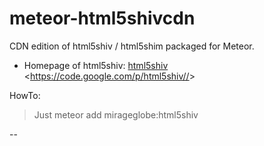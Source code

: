 meteor-html5shivcdn
===================

CDN edition of html5shiv / html5shim packaged for Meteor.

-   Homepage of html5shiv: [html5shiv][] \<<https://code.google.com/p/html5shiv//>\>

HowTo:

> Just meteor add mirageglobe:html5shiv

  [html5shiv]: https://code.google.com/p/html5shiv/


  <!---
    <!--[if lt IE 9]>
  <script src="//cdn.jsdelivr.net/html5shiv/3.7.2/html5shiv.min.js"></script>
  <![endif]-->
  --